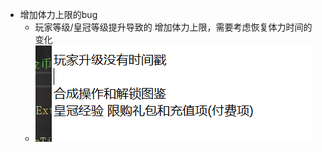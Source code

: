 - 增加体力上限的bug
	- 玩家等级/皇冠等级提升导致的  增加体力上限，需要考虑恢复体力时间的变化
	- ![lQLPJw3MU0AvpFzMms0BurAfpzE1xQqWrwU723gI0DMA_442_154.png](../assets/lQLPJw3MU0AvpFzMms0BurAfpzE1xQqWrwU723gI0DMA_442_154_1699347081567_0.png)